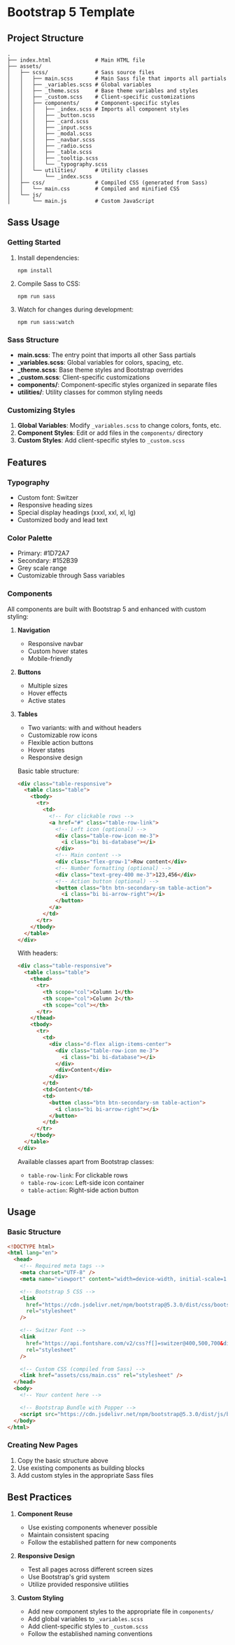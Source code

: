# Bootstrap 5 Template

## Project Structure

```
.
├── index.html              # Main HTML file
├── assets/
│   ├── scss/               # Sass source files
│   │   ├── main.scss       # Main Sass file that imports all partials
│   │   ├── _variables.scss # Global variables
│   │   ├── _theme.scss     # Base theme variables and styles
│   │   ├── _custom.scss    # Client-specific customizations
│   │   ├── components/     # Component-specific styles
│   │   │   ├── _index.scss # Imports all component styles
│   │   │   ├── _button.scss
│   │   │   ├── _card.scss
│   │   │   ├── _input.scss
│   │   │   ├── _modal.scss
│   │   │   ├── _navbar.scss
│   │   │   ├── _radio.scss
│   │   │   ├── _table.scss
│   │   │   ├── _tooltip.scss
│   │   │   └── _typography.scss
│   │   └── utilities/      # Utility classes
│   │       └── _index.scss
│   ├── css/                # Compiled CSS (generated from Sass)
│   │   └── main.css        # Compiled and minified CSS
│   └── js/
│       └── main.js         # Custom JavaScript
```

## Sass Usage

### Getting Started

1. Install dependencies:

   ```
   npm install
   ```

2. Compile Sass to CSS:

   ```
   npm run sass
   ```

3. Watch for changes during development:
   ```
   npm run sass:watch
   ```

### Sass Structure

- **main.scss**: The entry point that imports all other Sass partials
- **\_variables.scss**: Global variables for colors, spacing, etc.
- **\_theme.scss**: Base theme styles and Bootstrap overrides
- **\_custom.scss**: Client-specific customizations
- **components/**: Component-specific styles organized in separate files
- **utilities/**: Utility classes for common styling needs

### Customizing Styles

1. **Global Variables**: Modify `_variables.scss` to change colors, fonts, etc.
2. **Component Styles**: Edit or add files in the `components/` directory
3. **Custom Styles**: Add client-specific styles to `_custom.scss`

## Features

### Typography

- Custom font: Switzer
- Responsive heading sizes
- Special display headings (xxxl, xxl, xl, lg)
- Customized body and lead text

### Color Palette

- Primary: #1D72A7
- Secondary: #152B39
- Grey scale range
- Customizable through Sass variables

### Components

All components are built with Bootstrap 5 and enhanced with custom styling:

1. **Navigation**

   - Responsive navbar
   - Custom hover states
   - Mobile-friendly

2. **Buttons**

   - Multiple sizes
   - Hover effects
   - Active states

3. **Tables**

   - Two variants: with and without headers
   - Customizable row icons
   - Flexible action buttons
   - Hover states
   - Responsive design

   Basic table structure:

   ```html
   <div class="table-responsive">
     <table class="table">
       <tbody>
         <tr>
           <td>
             <!-- For clickable rows -->
             <a href="#" class="table-row-link">
               <!-- Left icon (optional) -->
               <div class="table-row-icon me-3">
                 <i class="bi bi-database"></i>
               </div>
               <!-- Main content -->
               <div class="flex-grow-1">Row content</div>
               <!-- Number formatting (optional) -->
               <div class="text-grey-400 me-3">123,456</div>
               <!-- Action button (optional) -->
               <button class="btn btn-secondary-sm table-action">
                 <i class="bi bi-arrow-right"></i>
               </button>
             </a>
           </td>
         </tr>
       </tbody>
     </table>
   </div>
   ```

   With headers:

   ```html
   <div class="table-responsive">
     <table class="table">
       <thead>
         <tr>
           <th scope="col">Column 1</th>
           <th scope="col">Column 2</th>
           <th scope="col"></th>
         </tr>
       </thead>
       <tbody>
         <tr>
           <td>
             <div class="d-flex align-items-center">
               <div class="table-row-icon me-3">
                 <i class="bi bi-database"></i>
               </div>
               <div>Content</div>
             </div>
           </td>
           <td>Content</td>
           <td>
             <button class="btn btn-secondary-sm table-action">
               <i class="bi bi-arrow-right"></i>
             </button>
           </td>
         </tr>
       </tbody>
     </table>
   </div>
   ```

   Available classes apart from Bootstrap classes:

   - `table-row-link`: For clickable rows
   - `table-row-icon`: Left-side icon container
   - `table-action`: Right-side action button

## Usage

### Basic Structure

```html
<!DOCTYPE html>
<html lang="en">
  <head>
    <!-- Required meta tags -->
    <meta charset="UTF-8" />
    <meta name="viewport" content="width=device-width, initial-scale=1.0" />

    <!-- Bootstrap 5 CSS -->
    <link
      href="https://cdn.jsdelivr.net/npm/bootstrap@5.3.0/dist/css/bootstrap.min.css"
      rel="stylesheet"
    />

    <!-- Switzer Font -->
    <link
      href="https://api.fontshare.com/v2/css?f[]=switzer@400,500,700&display=swap"
      rel="stylesheet"
    />

    <!-- Custom CSS (compiled from Sass) -->
    <link href="assets/css/main.css" rel="stylesheet" />
  </head>
  <body>
    <!-- Your content here -->

    <!-- Bootstrap Bundle with Popper -->
    <script src="https://cdn.jsdelivr.net/npm/bootstrap@5.3.0/dist/js/bootstrap.bundle.min.js"></script>
  </body>
</html>
```

### Creating New Pages

1. Copy the basic structure above
2. Use existing components as building blocks
3. Add custom styles in the appropriate Sass files

## Best Practices

1. **Component Reuse**

   - Use existing components whenever possible
   - Maintain consistent spacing
   - Follow the established pattern for new components

2. **Responsive Design**

   - Test all pages across different screen sizes
   - Use Bootstrap's grid system
   - Utilize provided responsive utilities

3. **Custom Styling**

   - Add new component styles to the appropriate file in `components/`
   - Add global variables to `_variables.scss`
   - Add client-specific styles to `_custom.scss`
   - Follow the established naming conventions
